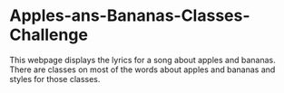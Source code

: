 # Apples-ans-Bananas-Classes-Challenge
This webpage displays the lyrics for a song about apples and bananas. There are classes on most of the words about apples and bananas and styles for those classes. 
